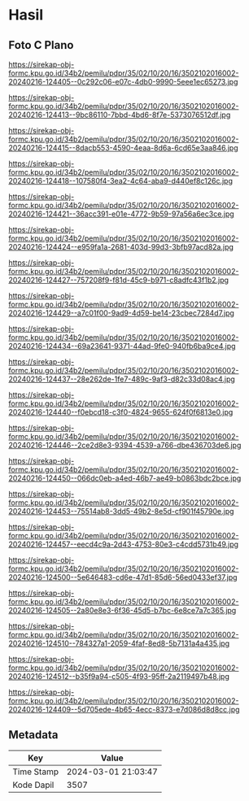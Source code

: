 # Hasil

## Foto C Plano

https://sirekap-obj-formc.kpu.go.id/34b2/pemilu/pdpr/35/02/10/20/16/3502102016002-20240216-124405--0c292c06-e07c-4db0-9990-5eee1ec65273.jpg

https://sirekap-obj-formc.kpu.go.id/34b2/pemilu/pdpr/35/02/10/20/16/3502102016002-20240216-124413--9bc86110-7bbd-4bd6-8f7e-5373076512df.jpg

https://sirekap-obj-formc.kpu.go.id/34b2/pemilu/pdpr/35/02/10/20/16/3502102016002-20240216-124415--8dacb553-4590-4eaa-8d6a-6cd65e3aa846.jpg

https://sirekap-obj-formc.kpu.go.id/34b2/pemilu/pdpr/35/02/10/20/16/3502102016002-20240216-124418--107580f4-3ea2-4c64-aba9-d440ef8c126c.jpg

https://sirekap-obj-formc.kpu.go.id/34b2/pemilu/pdpr/35/02/10/20/16/3502102016002-20240216-124421--36acc391-e01e-4772-9b59-97a56a6ec3ce.jpg

https://sirekap-obj-formc.kpu.go.id/34b2/pemilu/pdpr/35/02/10/20/16/3502102016002-20240216-124424--e959fa1a-2681-403d-99d3-3bfb97acd82a.jpg

https://sirekap-obj-formc.kpu.go.id/34b2/pemilu/pdpr/35/02/10/20/16/3502102016002-20240216-124427--757208f9-f81d-45c9-b971-c8adfc43f1b2.jpg

https://sirekap-obj-formc.kpu.go.id/34b2/pemilu/pdpr/35/02/10/20/16/3502102016002-20240216-124429--a7c01f00-9ad9-4d59-be14-23cbec7284d7.jpg

https://sirekap-obj-formc.kpu.go.id/34b2/pemilu/pdpr/35/02/10/20/16/3502102016002-20240216-124434--69a23641-9371-44ad-9fe0-940fb6ba9ce4.jpg

https://sirekap-obj-formc.kpu.go.id/34b2/pemilu/pdpr/35/02/10/20/16/3502102016002-20240216-124437--28e262de-1fe7-489c-9af3-d82c33d08ac4.jpg

https://sirekap-obj-formc.kpu.go.id/34b2/pemilu/pdpr/35/02/10/20/16/3502102016002-20240216-124440--f0ebcd18-c3f0-4824-9655-624f0f6813e0.jpg

https://sirekap-obj-formc.kpu.go.id/34b2/pemilu/pdpr/35/02/10/20/16/3502102016002-20240216-124446--2ce2d8e3-9394-4539-a766-dbe436703de6.jpg

https://sirekap-obj-formc.kpu.go.id/34b2/pemilu/pdpr/35/02/10/20/16/3502102016002-20240216-124450--066dc0eb-a4ed-46b7-ae49-b0863bdc2bce.jpg

https://sirekap-obj-formc.kpu.go.id/34b2/pemilu/pdpr/35/02/10/20/16/3502102016002-20240216-124453--75514ab8-3dd5-49b2-8e5d-cf901f45790e.jpg

https://sirekap-obj-formc.kpu.go.id/34b2/pemilu/pdpr/35/02/10/20/16/3502102016002-20240216-124457--eecd4c9a-2d43-4753-80e3-c4cdd5731b49.jpg

https://sirekap-obj-formc.kpu.go.id/34b2/pemilu/pdpr/35/02/10/20/16/3502102016002-20240216-124500--5e646483-cd6e-47d1-85d6-56ed0433ef37.jpg

https://sirekap-obj-formc.kpu.go.id/34b2/pemilu/pdpr/35/02/10/20/16/3502102016002-20240216-124505--2a80e8e3-6f36-45d5-b7bc-6e8ce7a7c365.jpg

https://sirekap-obj-formc.kpu.go.id/34b2/pemilu/pdpr/35/02/10/20/16/3502102016002-20240216-124510--784327a1-2059-4faf-8ed8-5b7131a4a435.jpg

https://sirekap-obj-formc.kpu.go.id/34b2/pemilu/pdpr/35/02/10/20/16/3502102016002-20240216-124512--b35f9a94-c505-4f93-95ff-2a2119497b48.jpg

https://sirekap-obj-formc.kpu.go.id/34b2/pemilu/pdpr/35/02/10/20/16/3502102016002-20240216-124409--5d705ede-4b65-4ecc-8373-e7d086d8d8cc.jpg


## Metadata

| Key        | Value               |
| ---------- | ------------------- |
| Time Stamp | 2024-03-01 21:03:47 |
| Kode Dapil | 3507                |




